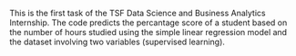  This is the first task of the TSF Data Science and Business Analytics Internship. 
 The code predicts the percantage score of a student based on the number of hours studied using the simple linear regression model and the dataset involving two variables (supervised learning).
